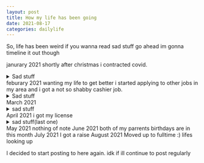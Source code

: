 ```yaml
---
layout: post
title: How my life has been going
date: 2021-08-17
categories: dailylife
---
```

So, life has been weird if you wanna read sad stuff go ahead im gonna timeline it out though

janurary 2021
shortly after christmas i contracted covid.
<details>
<summary>Sad stuff</summary>
in the month of janurary i had lost my mom and my uncle mike.
</details>
feburary 2021
wanting my life to get better i started applying to other jobs in my area and i got a not so shabby cashier job. 
<details>
<summary>Sad stuff</summary>
my uncle tim died and i had to move in with my grandmother so she wouldnt feel so alone
</details>
March 2021
<details>
<summary>sad stuff</summary>
just when i thought i couldnt catch a break i had been visiting with this aunt for a while and she 
passed away with double pnumonia
</details>
April 2021
i got my license
<details>
<summary>sad stuff(last one)</summary>
my moms dog has been sick since before my mom passed away and my stepdad called me and said that he wouldnt make it through the night
i came over and saw him panting hard trying to catch his breath i picked him up and held him i felt his last breath i flipped him over and held him like a baby
and he slipped away :(
</details>
May 2021
nothing of note
June 2021
both of my parrents birthdays are in this month
July 2021
I got a raise 
August 2021
Moved up to fulltime :) lifes looking up

I decided to start posting to here again. idk if ill continue to post regularly
